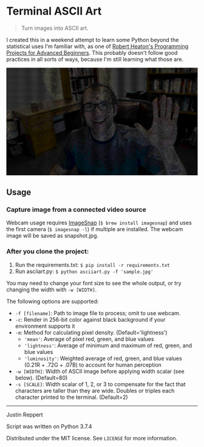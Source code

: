 # Terminal ASCII Art
> Turn images into ASCII art.

I created this in a weekend attempt to learn some Python beyond the statistical uses I'm familiar with, as one of [Robert Heaton's Programming Projects for Advanced Beginners](https://robertheaton.com/2018/06/12/programming-projects-for-advanced-beginners-ascii-art/). This probably doesn't follow good practices in all sorts of ways, because I'm still learning what those are.

![](header.png)

## Usage

### Capture image from a connected video source

Webcam usage requires [ImageSnap](http://iharder.sourceforge.net/current/macosx/imagesnap/) (```$ brew install imagesnap```) and uses the first camera (```$ imagesnap -l```) if multiple are installed. The webcam image will be saved as snapshot.jpg.

### After you clone the project:

1. Run the requirements.txt: ```$ pip install -r requirements.txt```
2. Run asciiart.py: ```$ python asciiart.py -f 'sample.jpg'```

You may need to change your font size to see the whole output, or try changing the width with ```-w [WIDTH]```.

The following options are supported:
* ```-f [filename]```: Path to image file to process; omit to use webcam.
* ```-c```: Render in 256-bit color against black background if your environment supports it
* ```-m```: Method for calculating pixel density. (Default='lightness')
    * ```'mean'```: Average of pixel red, green, and blue values
    * ```'lightness'```: Average of minimum and maximum of red, green, and blue values
    * ```'luminosity'```: Weighted average of red, green, and blue values (0.21R + .72G + .07B) to account for human perception
* ```-w [WIDTH]```: Width of ASCII image before applying width scalar (see below). (Default=80)
* ```-s [SCALE]```: Width scalar of 1, 2, or 3 to compensate for the fact that characters are taller than they are wide. Doubles or triples each character printed to the terminal. (Default=2)

---

Justin Reppert

Script was written on Python 3.7.4

Distributed under the MIT license. See ``LICENSE`` for more information.